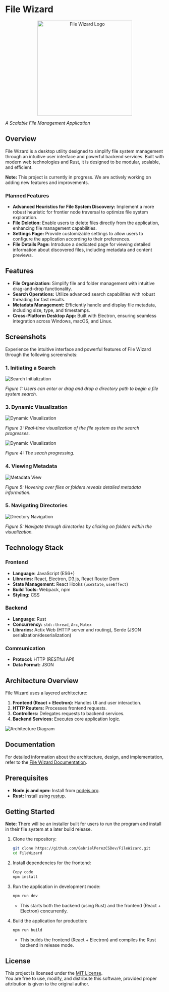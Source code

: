 # File Wizard

<p align="center">
    <img src="./assets/file_wizard_logo.png" alt="File Wizard Logo" width="300">
</p>

*A Scalable File Management Application*

## Overview

File Wizard is a desktop utility designed to simplify file system management through an intuitive user interface and powerful backend services. Built with modern web technologies and Rust, it is designed to be modular, scalable, and efficient.

**Note:** This project is currently in progress. We are actively working on adding new features and improvements.

### Planned Features

- **Advanced Heuristics for File System Discovery:** Implement a more robust heuristic for frontier node traversal to optimize file system exploration.
- **File Deletion:** Enable users to delete files directly from the application, enhancing file management capabilities.
- **Settings Page:** Provide customizable settings to allow users to configure the application according to their preferences.
- **File Details Page:** Introduce a dedicated page for viewing detailed information about discovered files, including metadata and content previews.

## Features

- **File Organization:** Simplify file and folder management with intuitive drag-and-drop functionality.
- **Search Operations:** Utilize advanced search capabilities with robust threading for fast results.
- **Metadata Management:** Efficiently handle and display file metadata, including size, type, and timestamps.
- **Cross-Platform Desktop App:** Built with Electron, ensuring seamless integration across Windows, macOS, and Linux.

## Screenshots

Experience the intuitive interface and powerful features of File Wizard through the following screenshots:

### 1. Initiating a Search

![Search Initialization](./assets/home.png)

*Figure 1: Users can enter or drag and drop a directory path to begin a file system search.*

### 3. Dynamic Visualization

![Dynamic Visualization](./assets/start1.png)

*Figure 3: Real-time visualization of the file system as the search progresses.*

![Dynamic Visualization](./assets/start2.png)

*Figure 4: The seach progressing.*

### 4. Viewing Metadata

![Metadata View](./assets/metadata_view.png)

*Figure 5: Hovering over files or folders reveals detailed metadata information.*

### 5. Navigating Directories

![Directory Navigation](./assets/traversal.png)

*Figure 5: Navigate through directories by clicking on folders within the visualization.*

## Technology Stack

### Frontend

- **Language:** JavaScript (ES6+)
- **Libraries:** React, Electron, D3.js, React Router Dom
- **State Management:** React Hooks (`useState`, `useEffect`)
- **Build Tools:** Webpack, npm
- **Styling:** CSS

### Backend

- **Language:** Rust
- **Concurrency:** `std::thread`, `Arc`, `Mutex`
- **Libraries:** Actix Web (HTTP server and routing), Serde (JSON serialization/deserialization)

### Communication

- **Protocol:** HTTP (RESTful API)
- **Data Format:** JSON

## Architecture Overview

File Wizard uses a layered architecture:

1. **Frontend (React + Electron):** Handles UI and user interaction.
2. **HTTP Routers:** Processes frontend requests.
3. **Controllers:** Delegates requests to backend services.
4. **Backend Services:** Executes core application logic.

![Architecture Diagram](./assets/app_architecture.png)

## Documentation

For detailed information about the architecture, design, and implementation, refer to the [File Wizard Documentation](File_Wizard_Documentation.pdf).

## Prerequisites

- **Node.js and npm:** Install from [nodejs.org](https://nodejs.org/).
- **Rust:** Install using [rustup](https://www.rust-lang.org/tools/install).

## Getting Started

**Note**: There will be an installer built for users to run the program and install in their file system at a later build release.

1. Clone the repository:  

   ```bash
   git clone https://github.com/GabrielPerezCSDev/FileWizard.git
   cd FileWizard

2. Install dependencies for the frontend:

    ```bash
    Copy code
    npm install
3. Run the application in development mode:

    ```bash
    npm run dev
    ```

    - This starts both the backend (using Rust) and the frontend (React + Electron) concurrently.
4. Build the application for production:

    ```bash
    npm run build
    ```

    - This builds the frontend (React + Electron) and compiles the Rust backend in release mode.  

## License

This project is licensed under the [MIT License](./LICENSE).  
You are free to use, modify, and distribute this software, provided proper attribution is given to the original author.
